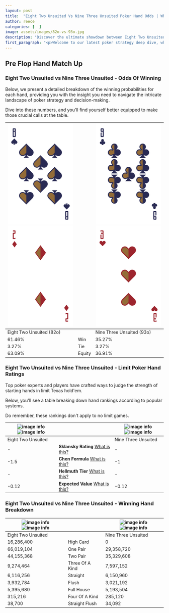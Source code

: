 ```yaml
---
layout: post
title:  "Eight Two Unsuited Vs Nine Three Unsuited Poker Hand Odds | Which Is The Better Hand In Poker? A Complete Guide"
author: reece
categories: [  ]
image: assets/images/82o-vs-93o.jpg
description: "Discover the ultimate showdown between Eight Two Unsuited and Nine Three Unsuited in poker! Uncover the odds, strategies, and scenarios where one hand triumphs over the other. Get ready to up your poker game with this thrilling analysis."
first_paragraph: "<p>Welcome to our latest poker strategy deep dive, where we're pitting two distinct hands against each other in a high-stakes showdown: Eight Two Unsuited vs Nine Three Unsuited.</p><p>In the dynamic world of poker, every decision counts, and knowing which hand holds the upper hand is key to your success at the table.</p><p>In this article, we'll dissect these two hands, explore the scenarios where one dominates the other, and equip you with the knowledge to make strategic choices that can tip the odds in your favor.</p><p>Get ready to unravel the intriguing dynamics of these poker hands and elevate your game to new heights.</p>"
---
```




[comment]: # (sp0)

## Pre Flop Hand Match Up

<div class="table hand-ratings" markdown="1"> 



### Eight Two Unsuited vs Nine Three Unsuited - Odds Of Winning

Below, we present a detailed breakdown of the winning probabilities for each hand, providing you with the insight you need to navigate the intricate landscape of poker strategy and decision-making. 

Dive into these numbers, and you'll find yourself better equipped to make those crucial calls at the table.


    
| ![image info](assets/images/hand1/8.png) ![image info](assets/images/hand1/2o.png) |  | ![image info](assets/images/hand2/9.png) ![image info](assets/images/hand2/3o.png) |
| -------- | -------- | -------- |
| Eight Two Unsuited (82o) |  | Nine Three Unsuited (93o) |
| 61.46% | Win | 35.27% |
| 3.27% | Tie | 3.27% |
| 63.09% | Equity | 36.91% |




[comment]: # (sp1)



### Eight Two Unsuited vs Nine Three Unsuited - Limit Poker Hand Ratings

Top poker experts and players have crafted ways to judge the strength of starting hands in limit Texas hold'em. 

Below, you'll see a table breaking down hand rankings according to popular systems. 

Do remember, these rankings don't apply to no limit games.


    
| ![image info](https://www.riverpairs.com/assets/images/hand1/8.png) ![image info](https://www.riverpairs.com/assets/images/hand1/2o.png) |  | ![image info](https://www.riverpairs.com/assets/images/hand2/9.png) ![image info](https://www.riverpairs.com/assets/images/hand2/3o.png) |
| -------- | -------- | -------- |
| Eight Two Unsuited |  | Nine Three Unsuited |
| - | **Sklansky Rating** [What is this?](/sklansky-rating-explained) | - |
| -1.5 | **Chen Formula** [What is this?](/chen-formula-explained) | -1 |
| - | **Hellmuth Tier** [What is this?](/Hellmuth-tier-explained) | - |
| -0.12 | **Expected Value** [What is this?](/expected-value-explained) | -0.12 |




[comment]: # (sp2)



### Eight Two Unsuited vs Nine Three Unsuited - Winning Hand Breakdown


    
| ![image info](https://www.riverpairs.com/assets/images/hand1/8.png) ![image info](https://www.riverpairs.com/assets/images/hand1/2o.png) |  | ![image info](https://www.riverpairs.com/assets/images/hand2/9.png) ![image info](https://www.riverpairs.com/assets/images/hand2/3o.png) |
| -------- | -------- | -------- |
| Eight Two Unsuited |  | Nine Three Unsuited |
| 16,286,400 | High Card | 0 |
| 66,019,104 | One Pair | 29,358,720 |
| 44,155,368 | Two Pair | 35,329,608 |
| 9,274,464 | Three Of A Kind | 7,597,152 |
| 6,116,256 | Straight | 6,150,960 |
| 3,932,784 | Flush | 3,021,192 |
| 5,395,680 | Full House | 5,193,504 |
| 315,216 | Four Of A Kind | 285,120 |
| 38,700 | Straight Flush | 34,092 |




[comment]: # (sp3)



</div>

[comment]: # (sp4)



[comment]: # (sp5)

